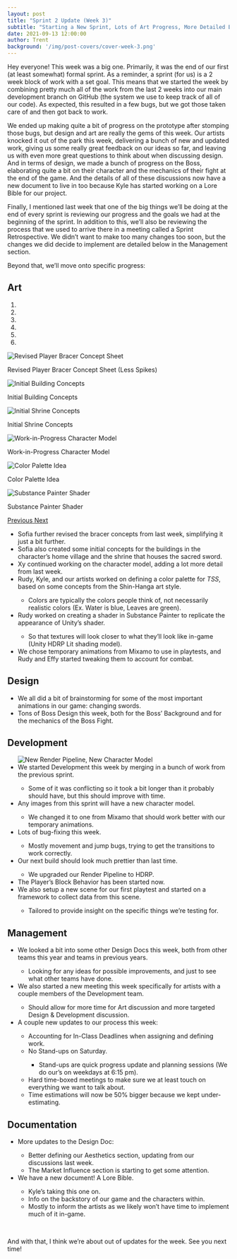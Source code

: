 ```yaml
---
layout: post
title: "Sprint 2 Update (Week 3)"
subtitle: "Starting a New Sprint, Lots of Art Progress, More Detailed Boss Design."
date: 2021-09-13 12:00:00
author: Trent
background: '/img/post-covers/cover-week-3.png'
---
```


Hey everyone! This week was a big one. Primarily, it was the end of our first (at least
    somewhat) formal sprint. As a reminder, a sprint (for us) is a 2 week block of work with a set goal. This means that
    we started the week by combining pretty much all of the work from the last 2 weeks into our main development branch
    on GitHub (the system we use to keep track of all of our code). As expected, this resulted in a few bugs, but we got
    those taken care of and then got back to work.

We ended up making quite a bit of progress on the prototype after stomping those bugs, but
    design and art are really the gems of this week. Our artists knocked it out of the park this week, delivering a
    bunch of new and updated work, giving us some really great feedback on our ideas so far, and leaving us with even
    more great questions to think about when discussing design. And in terms of design, we made a bunch of progress on
    the Boss, elaborating quite a bit on their character and the mechanics of their fight at the end of the game. And
    the details of all of these discussions now have a new document to live in too because Kyle has started working on a
    Lore Bible for our project.

Finally, I mentioned last week that one of the big things we’ll be doing at the end of every
    sprint is reviewing our progress and the goals we had at the beginning of the sprint. In addition to this, we’ll
    also be reviewing the process that we used to arrive there in a meeting called a Sprint Retrospective. We didn’t
    want to make too many changes too soon, but the changes we did decide to implement are detailed below in the
    Management section.

Beyond that, we’ll move onto specific progress:

## Art

<div class="row my-5">
    <div id="carouselExampleIndicators" class="carousel slide shadow rounded" data-ride="carousel">
        <ol class="carousel-indicators">
            <li data-target="#carouselExampleIndicators" data-slide-to="0" class="active"></li>
            <li data-target="#carouselExampleIndicators" data-slide-to="1"></li>
            <li data-target="#carouselExampleIndicators" data-slide-to="2"></li>
            <li data-target="#carouselExampleIndicators" data-slide-to="3"></li>
            <li data-target="#carouselExampleIndicators" data-slide-to="4"></li>
            <li data-target="#carouselExampleIndicators" data-slide-to="5"></li>
        </ol>
        <div class="carousel-inner">
            <div class="carousel-item active">
                <img class="d-block mx-auto" src="/img/posts/week3-fall/3_RevisedBracerConcept.png"
                    alt="Revised Player Bracer Concept Sheet">
                <div class="carousel-caption d-none d-md-block">
                    <p>Revised Player Bracer Concept Sheet (Less Spikes)</p>
                </div>
            </div>
            <div class="carousel-item">
                <img class="d-block mx-auto" src="/img/posts/week3-fall/3_InitialBuildingConcepts.png"
                    alt="Initial Building Concepts">
                <div class="carousel-caption d-none d-md-block">
                    <p>Initial Building Concepts</p>
                </div>
            </div>
            <div class="carousel-item">
                <img class="d-block mx-auto" src="/img/posts/week3-fall/3_InitialShrineConcept.png"
                    alt="Initial Shrine Concepts">
                <div class="carousel-caption d-none d-md-block">
                    <p>Initial Shrine Concepts</p>
                </div>
            </div>
            <div class="carousel-item">
                <img class="d-block mx-auto" src="/img/posts/week3-fall/3_WIPCharacter.png"
                    alt="Work-in-Progress Character Model">
                <div class="carousel-caption d-none d-md-block">
                    <p>Work-in-Progress Character Model</p>
                </div>
            </div>
            <div class="carousel-item">
                <img class="d-block mx-auto" src="/img/posts/week3-fall/3_ColorPalette.PNG" alt="Color Palette Idea">
                <div class="carousel-caption d-none d-md-block">
                    <p>Color Palette Idea</p>
                </div>
            </div>
            <div class="carousel-item">
                <img class="d-block mx-auto" src="/img/posts/week3-fall/3_SPShaderUnityHDRP.png"
                    alt="Substance Painter Shader">
                <div class="carousel-caption d-none d-md-block">
                    <p>Substance Painter Shader</p>
                </div>
            </div>
        </div>
        <a class="carousel-control-prev" href="#carouselExampleIndicators" role="button" data-slide="prev">
            <span class="carousel-control-prev-icon" aria-hidden="true"></span>
            <span class="sr-only">Previous</span>
        </a>
        <a class="carousel-control-next" href="#carouselExampleIndicators" role="button" data-slide="next">
            <span class="carousel-control-next-icon" aria-hidden="true"></span>
            <span class="sr-only">Next</span>
        </a>
    </div>
</div>

<ul class="section-body mt-4">
    <li>Sofia further revised the bracer concepts from last week, simplifying it just a bit further.</li>
    <li>Sofia also created some initial concepts for the buildings in the character’s home village and the shrine that
        houses the sacred sword.</li>
    <li>Xy continued working on the character model, adding a lot more detail from last week.</li>
    <li>Rudy, Kyle, and our artists worked on defining a color palette for <em>TSS</em>, based on some concepts from the
        <span class="text-info" data-toggle="tooltip"
            title="Shin hanga was a Japanese art movement that integrated Western elements without giving up the old values of Japanese, traditional woodblock prints.">Shin-Hanga</span>
        art style.</li>
    <ul class="mt-2">
        <li>Colors are typically the colors people think of, not necessarily realistic colors (Ex. Water is blue, Leaves
            are green).</li>
    </ul>
    <li>Rudy worked on creating a shader in Substance Painter to replicate the appearance of Unity’s shader.</li>
    <ul class="mt-2">
        <li>So that textures will look closer to what they’ll look like in-game (Unity HDRP Lit shading model).</li>
    </ul>
    <li>We chose temporary animations from Mixamo to use in playtests, and Rudy and Effy started tweaking them to
        account for combat.</li>
</ul>

## Design

<ul class="section-body mt-4">
    <li>We all did a bit of brainstorming for some of the most important animations in our game: changing swords.</li>
    <li>Tons of Boss Design this week, both for the Boss’ Background and for the mechanics of the Boss Fight.</li>
</ul>

## Development

<ul class="section-body mt-4">
    <div class="row my-5">
        <img src="/img/posts/week3-fall/3_HDRPWithNewCharacter.gif" class="rounded mx-auto d-block shadow rounded"
            alt="New Render Pipeline, New Character Model">
    </div>
    <li>We started Development this week by merging in a bunch of work from the previous sprint.</li>
    <ul class="mt-2">
        <li>Some of it was conflicting so it took a bit longer than it probably should have, but this should improve
            with time.</li>
    </ul>
    <li>Any images from this sprint will have a new character model.</li>
    <ul class="mt-2">
        <li>We changed it to one from Mixamo that should work better with our temporary animations.</li>
    </ul>
    <li>Lots of bug-fixing this week.</li>
    <ul class="mt-2">
        <li>Mostly movement and jump bugs, trying to get the transitions to work correctly.</li>
    </ul>
    <li>Our next build should look much prettier than last time.</li>
    <ul class="mt-2">
        <li>We upgraded our Render Pipeline to
            <span class="text-info" data-toggle="tooltip"
                title="The High Definition Render Pipeline is a prebuilt Scriptable Render Pipeline in Unity for creating cutting-edge, high-fidelity graphics for high-end platforms.">HDRP</span>.
        </li>
    </ul>
    <li>The Player’s Block Behavior has been started now.</li>
    <li>We also setup a new scene for our first playtest and started on a framework to collect data from this scene.
    </li>
    <ul class="mt-2">
        <li>Tailored to provide insight on the specific things we’re testing for.</li>
    </ul>
</ul>

## Management

<ul class="section-body mt-4">
    <li>We looked a bit into some other Design Docs this week, both from other teams this year and teams in previous
        years.</li>
    <ul class="mt-2">
        <li>Looking for any ideas for possible improvements, and just to see what other teams have done.</li>
    </ul>
    <li>We also started a new meeting this week specifically for artists with a couple members of the Development team.
    </li>
    <ul class="mt-2">
        <li>Should allow for more time for Art discussion and more targeted Design & Development discussion.</li>
    </ul>
    <li>A couple new updates to our process this week:</li>
    <ul class="mt-2">
        <li>Accounting for In-Class Deadlines when assigning and defining work.</li>
        <li>No Stand-ups on Saturday.</li>
        <ul class="mt-2">
            <li>Stand-ups are quick progress update and planning sessions (We do our’s on weekdays at 6:15 pm).</li>
        </ul>
        <li>Hard time-boxed meetings to make sure we at least touch on everything we want to talk about.</li>
        <li>Time estimations will now be 50% bigger because we kept under-estimating.</li>
    </ul>
</ul>

## Documentation

<ul class="section-body mt-4">
    <li>More updates to the Design Doc:</li>
    <ul class="mt-2">
        <li>Better defining our Aesthetics section, updating from our discussions last week.</li>
        <li>The Market Influence section is starting to get some attention.</li>
    </ul>
    <li>We have a new document! A Lore Bible.</li>
    <ul class="mt-2">
        <li>Kyle’s taking this one on.</li>
        <li>Info on the backstory of our game and the characters within.</li>
        <li>Mostly to inform the artists as we likely won’t have time to implement much of it in-game.</li>
    </ul>
</ul>

<br>

And with that, I think we’re about out of updates for the week. See you next time!

<br>